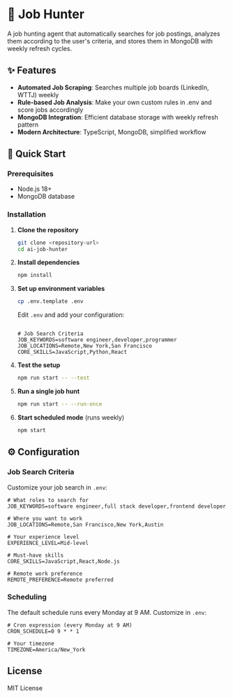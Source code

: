 # 🤖 Job Hunter

A job hunting agent that automatically searches for job postings, analyzes them according to the user's criteria, and stores them in MongoDB with weekly refresh cycles.

## ✨ Features

- **Automated Job Scraping**: Searches multiple job boards (LinkedIn, WTTJ) weekly
- **Rule-based Job Analysis**: Make your own custom rules in .env and score jobs accordingly
- **MongoDB Integration**: Efficient database storage with weekly refresh pattern
- **Modern Architecture**: TypeScript, MongoDB, simplified workflow

## 🚀 Quick Start

### Prerequisites

- Node.js 18+
- MongoDB database

### Installation

1. **Clone the repository**

   ```bash
   git clone <repository-url>
   cd ai-job-hunter
   ```

2. **Install dependencies**

   ```bash
   npm install
   ```

3. **Set up environment variables**

   ```bash
   cp .env.template .env
   ```

   Edit `.env` and add your configuration:

   ```env

   # Job Search Criteria
   JOB_KEYWORDS=software engineer,developer,programmer
   JOB_LOCATIONS=Remote,New York,San Francisco
   CORE_SKILLS=JavaScript,Python,React
   ```

4. **Test the setup**

   ```bash
   npm run start -- --test
   ```

5. **Run a single job hunt**

   ```bash
   npm run start -- --run-once
   ```

6. **Start scheduled mode** (runs weekly)
   ```bash
   npm start
   ```

## ⚙️ Configuration

### Job Search Criteria

Customize your job search in `.env`:

```env
# What roles to search for
JOB_KEYWORDS=software engineer,full stack developer,frontend developer

# Where you want to work
JOB_LOCATIONS=Remote,San Francisco,New York,Austin

# Your experience level
EXPERIENCE_LEVEL=Mid-level

# Must-have skills
CORE_SKILLS=JavaScript,React,Node.js

# Remote work preference
REMOTE_PREFERENCE=Remote preferred
```

### Scheduling

The default schedule runs every Monday at 9 AM. Customize in `.env`:

```env
# Cron expression (every Monday at 9 AM)
CRON_SCHEDULE=0 9 * * 1

# Your timezone
TIMEZONE=America/New_York
```

## License

MIT License
